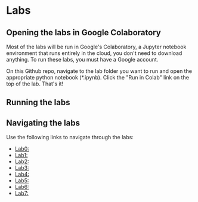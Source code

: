 # Labs

## Opening the labs in Google Colaboratory

Most of the labs will be run in Google's Colaboratory, a Jupyter notebook environment that runs entirely in the cloud, you don't need to download anything. To run these labs, you must have a Google account.

On this Github repo, navigate to the lab folder you want to run and open the appropriate python notebook (*.ipynb). Click the "Run in Colab" link on the top of the lab. That's it!

## Running the labs


## Navigating the labs

Use the following links to navigate through the labs:

* [Lab0: ](lab0/README.md)
* [Lab1: ](lab1/README.md)
* [Lab2: ](lab2/README.md)
* [Lab3: ](lab3/README.md)
* [Lab4: ](lab4/README.md)
* [Lab5: ](lab5/README.md)
* [Lab6: ](lab6/README.md)
* [Lab7: ](lab7/README.md)
